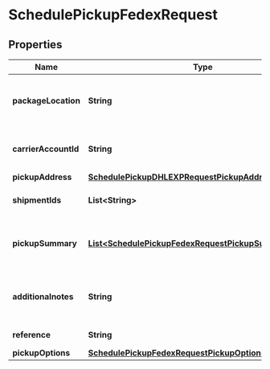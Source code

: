 

# SchedulePickupFedexRequest


## Properties

| Name | Type | Description | Notes |
|------------ | ------------- | ------------- | -------------|
|**packageLocation** | **String** | It specifies the location from where packages would be collected. Applicable values are &#x60;FRONT&#x60;,&#x60;NONE&#x60;,&#x60;SIDE&#x60;,&#x60;REAR&#x60; |  |
|**carrierAccountId** | **String** | It specifies the carrier account id, its value can be referenced from the &#x60;Get Carrier Accounts&#x60; API. |  |
|**pickupAddress** | [**SchedulePickupDHLEXPRequestPickupAddress**](SchedulePickupDHLEXPRequestPickupAddress.md) |  |  |
|**shipmentIds** | **List&lt;String&gt;** | It indicates the shipmentIds for which pickup to be scheduled. |  [optional] |
|**pickupSummary** | [**List&lt;SchedulePickupFedexRequestPickupSummaryInner&gt;**](SchedulePickupFedexRequestPickupSummaryInner.md) | This can be used to add package details for which labels are not created yet but would want to schedule pickup in advance. |  [optional] |
|**additionalnotes** | **String** | It can be used to provide any additional comments or remarks, it would be printed on the scheduled pickup document. |  [optional] |
|**reference** | **String** | It is used for any reference purpose |  [optional] |
|**pickupOptions** | [**SchedulePickupFedexRequestPickupOptions**](SchedulePickupFedexRequestPickupOptions.md) |  |  |



